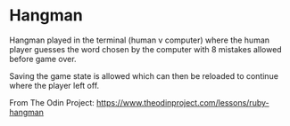 # Hangman

Hangman played in the terminal (human v computer) where the human player guesses the word chosen by the computer with 8 mistakes allowed before game over.

Saving the game state is allowed which can then be reloaded to continue where the player left off.

From The Odin Project: https://www.theodinproject.com/lessons/ruby-hangman